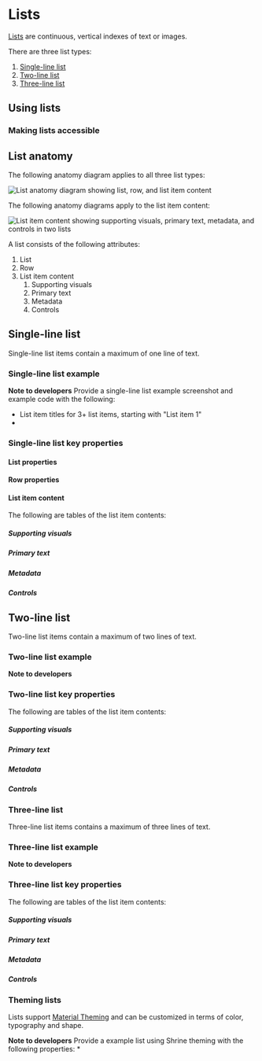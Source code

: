 <!--docs:
title: "Lists"
layout: detail
section: components
excerpt: "Lists are continuous, vertical indexes of text or images."
iconId: 
path: /catalog/lists/
-->

# Lists

[Lists](https://material.io/components/lists/) are continuous, vertical indexes of text or images.

There are three list types:
1. [Single-line list](#single-line-list)
1. [Two-line list](#two-line-list)
1. [Three-line list](#three-line-list)


## Using lists

### Making lists accessible

## List anatomy

The following anatomy diagram applies to all three list types:

![List anatomy diagram showing list, row, and list item content](/assets/lists-anatomy.png)

The following anatomy diagrams apply  to the list item content:

![List item content showing supporting visuals, primary text, metadata, and controls in two lists](/assets/combined-list-content.png)


A list consists of the following attributes:
1. List
1. Row
1. List item content
    1. Supporting visuals
    1. Primary text
    1. Metadata
    1. Controls



## Single-line list

Single-line list items contain a maximum of one line of text.



### Single-line list example


**Note to developers**
Provide a single-line list example screenshot and example code with the following:
* List item titles for 3+ list items, starting with "List item 1"
* 	

### Single-line list key properties


#### List properties

#### Row properties

#### List item content

The following are tables of the list item contents:


##### Supporting visuals

##### Primary text

##### Metadata

##### Controls



## Two-line list

Two-line list items contain a maximum of two lines of text.


### Two-line list example


**Note to developers**
### Two-line list key properties

The following are tables of the list item contents:


##### Supporting visuals

##### Primary text

##### Metadata

##### Controls



### Three-line list

Three-line list items contains a maximum of three lines of text.


### Three-line list example


**Note to developers**

### Three-line list key properties

The following are tables of the list item contents:


##### Supporting visuals

##### Primary text

##### Metadata

##### Controls


### Theming lists

Lists support [Material Theming](https://material.io/components/buttons/#theming) and can be
customized in terms of color, typography and shape.


**Note to developers**
Provide a example list using Shrine theming with the following properties:
* 
